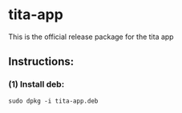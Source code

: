 # tita-app
This is the official release package for the tita app

## Instructions:

### (1) Install deb:
    sudo dpkg -i tita-app.deb

